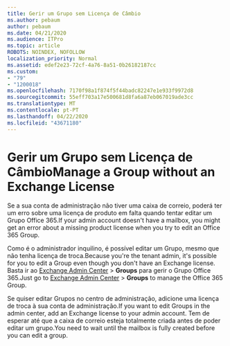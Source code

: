```yaml
---
title: Gerir um Grupo sem Licença de Câmbio
ms.author: pebaum
author: pebaum
ms.date: 04/21/2020
ms.audience: ITPro
ms.topic: article
ROBOTS: NOINDEX, NOFOLLOW
localization_priority: Normal
ms.assetid: edef2e23-72cf-4a76-8a51-0b26182187cc
ms.custom:
- "79"
- "1200018"
ms.openlocfilehash: 7170f98a1f874f5f44badc82247e1e933f9972d8
ms.sourcegitcommit: 55eff703a17e500681d8fa6a87eb067019ade3cc
ms.translationtype: MT
ms.contentlocale: pt-PT
ms.lasthandoff: 04/22/2020
ms.locfileid: "43671180"
---
```

# <a name="manage-a-group-without-an-exchange-license"></a><span data-ttu-id="59ab6-102">Gerir um Grupo sem Licença de Câmbio</span><span class="sxs-lookup"><span data-stu-id="59ab6-102">Manage a Group without an Exchange License</span></span>

<span data-ttu-id="59ab6-103">Se a sua conta de administração não tiver uma caixa de correio, poderá ter um erro sobre uma licença de produto em falta quando tentar editar um Grupo Office 365.</span><span class="sxs-lookup"><span data-stu-id="59ab6-103">If your admin account doesn't have a mailbox, you might get an error about a missing product license when you try to edit an Office 365 Group.</span></span>
  
<span data-ttu-id="59ab6-104">Como é o administrador inquilino, é possível editar um Grupo, mesmo que não tenha licença de troca.</span><span class="sxs-lookup"><span data-stu-id="59ab6-104">Because you're the tenant admin, it's possible for you to edit a Group even though you don't have an Exchange license.</span></span> <span data-ttu-id="59ab6-105">Basta ir ao [Exchange Admin Center](https://outlook.office365.com/ecp.aspx) \> **Groups** para gerir o Grupo Office 365.</span><span class="sxs-lookup"><span data-stu-id="59ab6-105">Just go to [Exchange Admin Center](https://outlook.office365.com/ecp.aspx) \> **Groups** to manage the Office 365 Group.</span></span>
  
<span data-ttu-id="59ab6-106">Se quiser editar Grupos no centro de administração, adicione uma licença de troca à sua conta de administração.</span><span class="sxs-lookup"><span data-stu-id="59ab6-106">If you want to edit Groups in the admin center, add an Exchange license to your admin account.</span></span> <span data-ttu-id="59ab6-107">Tem de esperar até que a caixa de correio esteja totalmente criada antes de poder editar um grupo.</span><span class="sxs-lookup"><span data-stu-id="59ab6-107">You need to wait until the mailbox is fully created before you can edit a group.</span></span>
  